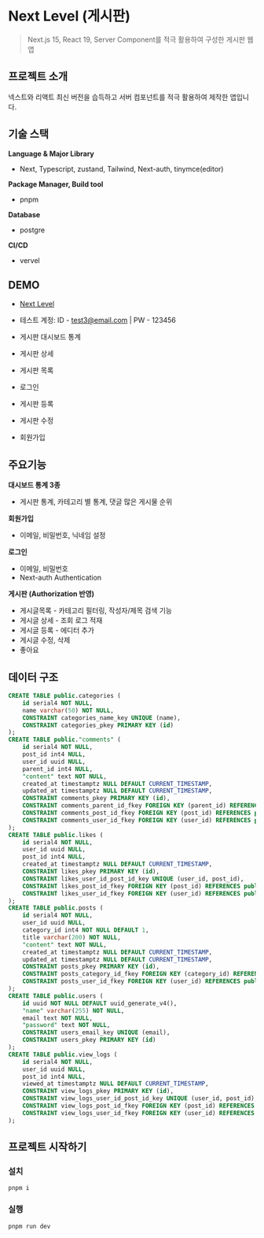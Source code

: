 # Next Level (게시판)

> Next.js 15, React 19, Server Component를 적극 활용하여 구성한 게시판 웹앱
> 

## 프로젝트 소개

넥스트와 리액트 최신 버전을 습득하고 서버 컴포넌트를 적극 활용하여 제작한 앱입니다.

## 기술 스택

**Language & Major Library**

- Next, Typescript, zustand, Tailwind, Next-auth, tinymce(editor)

**Package Manager, Build tool**

- pnpm

**Database**

- postgre

**CI/CD**

- vervel

## DEMO

- [Next Level](https://next-level-theta.vercel.app)
- 테스트 계정: ID - [test3@email.com](mailto:test2@email.com) | PW - 123456

- 게시판 대시보드 통계
- 게시판 상세
- 게시판 목록
- 로그인
- 게시판 등록
- 게시판 수정
- 회원가입

## 주요기능

**대시보드 통계 3종**

- 게시판 통계, 카테고리 별 통계, 댓글 많은 게시물 순위

**회원가입**

- 이메일, 비밀번호, 닉네임 설정

**로그인**

- 이메일, 비밀번호
- Next-auth Authentication

**게시판 (Authorization 반영)**

- 게시글목록  - 카테고리 필터링, 작성자/제목 검색 기능
- 게시글 상세 - 조회 로그 적재
- 게시글 등록 - 에디터 추가
- 게시글 수정, 삭제
- 좋아요

## 데이터 구조

```sql
CREATE TABLE public.categories (
	id serial4 NOT NULL,
	name varchar(50) NOT NULL,
	CONSTRAINT categories_name_key UNIQUE (name),
	CONSTRAINT categories_pkey PRIMARY KEY (id)
);
CREATE TABLE public."comments" (
	id serial4 NOT NULL,
	post_id int4 NULL,
	user_id uuid NULL,
	parent_id int4 NULL,
	"content" text NOT NULL,
	created_at timestamptz NULL DEFAULT CURRENT_TIMESTAMP,
	updated_at timestamptz NULL DEFAULT CURRENT_TIMESTAMP,
	CONSTRAINT comments_pkey PRIMARY KEY (id),
	CONSTRAINT comments_parent_id_fkey FOREIGN KEY (parent_id) REFERENCES public."comments"(id),
	CONSTRAINT comments_post_id_fkey FOREIGN KEY (post_id) REFERENCES public.posts(id) ON DELETE CASCADE,
	CONSTRAINT comments_user_id_fkey FOREIGN KEY (user_id) REFERENCES public.users(id)
);
CREATE TABLE public.likes (
	id serial4 NOT NULL,
	user_id uuid NULL,
	post_id int4 NULL,
	created_at timestamptz NULL DEFAULT CURRENT_TIMESTAMP,
	CONSTRAINT likes_pkey PRIMARY KEY (id),
	CONSTRAINT likes_user_id_post_id_key UNIQUE (user_id, post_id),
	CONSTRAINT likes_post_id_fkey FOREIGN KEY (post_id) REFERENCES public.posts(id) ON DELETE CASCADE,
	CONSTRAINT likes_user_id_fkey FOREIGN KEY (user_id) REFERENCES public.users(id)
);
CREATE TABLE public.posts (
	id serial4 NOT NULL,
	user_id uuid NULL,
	category_id int4 NOT NULL DEFAULT 1,
	title varchar(200) NOT NULL,
	"content" text NOT NULL,
	created_at timestamptz NULL DEFAULT CURRENT_TIMESTAMP,
	updated_at timestamptz NULL DEFAULT CURRENT_TIMESTAMP,
	CONSTRAINT posts_pkey PRIMARY KEY (id),
	CONSTRAINT posts_category_id_fkey FOREIGN KEY (category_id) REFERENCES public.categories(id),
	CONSTRAINT posts_user_id_fkey FOREIGN KEY (user_id) REFERENCES public.users(id)
);
CREATE TABLE public.users (
	id uuid NOT NULL DEFAULT uuid_generate_v4(),
	"name" varchar(255) NOT NULL,
	email text NOT NULL,
	"password" text NOT NULL,
	CONSTRAINT users_email_key UNIQUE (email),
	CONSTRAINT users_pkey PRIMARY KEY (id)
);
CREATE TABLE public.view_logs (
	id serial4 NOT NULL,
	user_id uuid NULL,
	post_id int4 NULL,
	viewed_at timestamptz NULL DEFAULT CURRENT_TIMESTAMP,
	CONSTRAINT view_logs_pkey PRIMARY KEY (id),
	CONSTRAINT view_logs_user_id_post_id_key UNIQUE (user_id, post_id),
	CONSTRAINT view_logs_post_id_fkey FOREIGN KEY (post_id) REFERENCES public.posts(id) ON DELETE CASCADE,
	CONSTRAINT view_logs_user_id_fkey FOREIGN KEY (user_id) REFERENCES public.users(id)
);
```

## 프로젝트 시작하기

### 설치

```
pnpm i
```

### 실행

```
pnpm run dev
```
